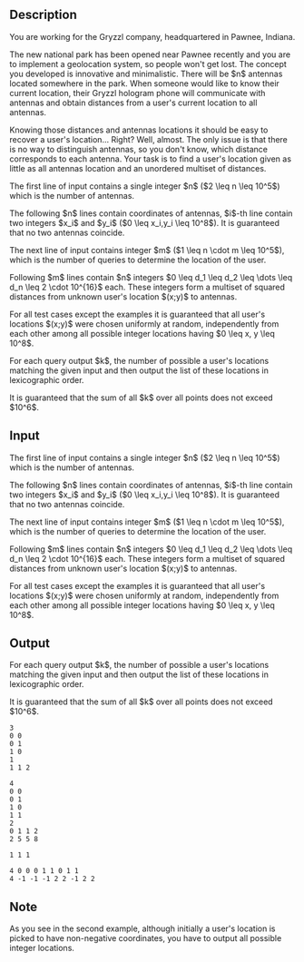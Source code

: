 ## Description

<div><p>You are working for the Gryzzl company, headquartered in Pawnee, Indiana.</p><p>The new national park has been opened near Pawnee recently and you are to implement a geolocation system, so people won't get lost. The concept you developed is innovative and minimalistic. There will be $n$ antennas located somewhere in the park. When someone would like to know their current location, their Gryzzl hologram phone will communicate with antennas and obtain distances from a user's current location to all antennas.</p><p>Knowing those distances and antennas locations it should be easy to recover a user's location... Right? Well, almost. The only issue is that there is no way to distinguish antennas, so you don't know, which distance corresponds to each antenna. Your task is to find a user's location given as little as all antennas location and an unordered multiset of distances.</p></div><div class="input-specification"><p>The first line of input contains a single integer $n$ ($2 \leq n \leq 10^5$) which is the number of antennas.</p><p>The following $n$ lines contain coordinates of antennas, $i$-th line contain two integers $x_i$ and $y_i$ ($0 \leq x_i,y_i \leq 10^8$). It is guaranteed that no two antennas coincide.</p><p>The next line of input contains integer $m$ ($1 \leq n \cdot m \leq 10^5$), which is the number of queries to determine the location of the user.</p><p>Following $m$ lines contain $n$ integers $0 \leq d_1 \leq d_2 \leq \dots \leq d_n \leq 2 \cdot 10^{16}$ each. These integers form a multiset of <span class="tex-font-style-bf">squared</span> distances from unknown user's location $(x;y)$ to antennas.</p><p>For all test cases except the examples it is guaranteed that all user's locations $(x;y)$ were chosen uniformly at random, independently from each other among all possible integer locations having $0 \leq x, y \leq 10^8$.</p></div><div class="output-specification"><p>For each query output $k$, the number of possible a user's locations matching the given input and then output the list of these locations in lexicographic order.</p><p>It is guaranteed that the sum of all $k$ over all points does not exceed $10^6$.</p></div>

## Input

<p>The first line of input contains a single integer $n$ ($2 \leq n \leq 10^5$) which is the number of antennas.</p><p>The following $n$ lines contain coordinates of antennas, $i$-th line contain two integers $x_i$ and $y_i$ ($0 \leq x_i,y_i \leq 10^8$). It is guaranteed that no two antennas coincide.</p><p>The next line of input contains integer $m$ ($1 \leq n \cdot m \leq 10^5$), which is the number of queries to determine the location of the user.</p><p>Following $m$ lines contain $n$ integers $0 \leq d_1 \leq d_2 \leq \dots \leq d_n \leq 2 \cdot 10^{16}$ each. These integers form a multiset of <span class="tex-font-style-bf">squared</span> distances from unknown user's location $(x;y)$ to antennas.</p><p>For all test cases except the examples it is guaranteed that all user's locations $(x;y)$ were chosen uniformly at random, independently from each other among all possible integer locations having $0 \leq x, y \leq 10^8$.</p>

## Output

<p>For each query output $k$, the number of possible a user's locations matching the given input and then output the list of these locations in lexicographic order.</p><p>It is guaranteed that the sum of all $k$ over all points does not exceed $10^6$.</p>





```input1
3
0 0
0 1
1 0
1
1 1 2
```




```input2
4
0 0
0 1
1 0
1 1
2
0 1 1 2
2 5 5 8
```




```output1
1 1 1
```




```output2
4 0 0 0 1 1 0 1 1 
4 -1 -1 -1 2 2 -1 2 2
```



## Note

<p>As you see in the second example, although initially a user's location is picked to have non-negative coordinates, you have to output all possible integer locations.</p>
